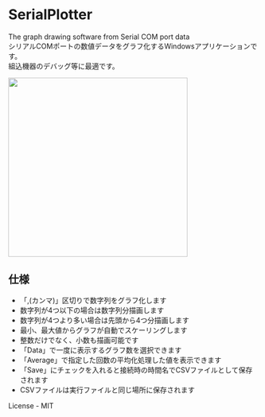 # SerialPlotter
The graph drawing software from Serial COM port data  
シリアルCOMポートの数値データをグラフ化するWindowsアプリケーションです。  
組込機器のデバッグ等に最適です。


<img src="https://github.com/meerstern/SerialPlotter/blob/master/serialplotter.png" width="360">


## 仕様
  * 「,(カンマ)」区切りで数字列をグラフ化します
  * 数字列が4つ以下の場合は数字列分描画します
  * 数字列が4つより多い場合は先頭から4つ分描画します
  * 最小、最大値からグラフが自動でスケーリングします
  * 整数だけでなく、小数も描画可能です
  * 「Data」で一度に表示するグラフ数を選択できます
  * 「Average」で指定した回数の平均化処理した値を表示できます
  * 「Save」にチェックを入れると接続時の時間名でCSVファイルとして保存されます
  * CSVファイルは実行ファイルと同じ場所に保存されます
 
 
License - MIT
